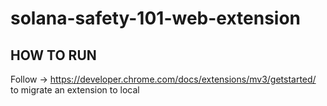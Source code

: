 # solana-safety-101-web-extension

## HOW TO RUN

Follow -> https://developer.chrome.com/docs/extensions/mv3/getstarted/ to migrate an extension to local
